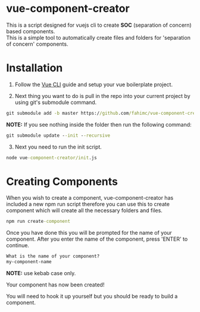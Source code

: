 # vue-component-creator
This is a script designed for vuejs cli to create **SOC** (separation of concern) based components.   
This is a simple tool to automatically create files and folders for 'separation of concern' components.  


# Installation 

1. Follow the [Vue CLI](https://vuejs.org/v2/guide/installation.html) guide and setup your vue boilerplate project.  

2. Next thing you want to do is pull in the repo into your current project by using git's submodule command.  

```cmd
git submodule add -b master https://github.com/fahimc/vue-component-creator.git 
```

**NOTE:** If you see nothing inside the folder then run the following command:  

```cmd
git submodule update --init --recursive
```

3. Next you need to run the init script.  

```cmd
node vue-component-creator/init.js
```


# Creating Components  

When you wish to create a component, vue-component-creator has included a new npm run script therefore you can use this to create component which will create all the necessary folders and files.  

```cmd
npm run create-component
```

Once you have done this you will be prompted for the name of your component. After you enter the name of the component, press 'ENTER' to continue.  

```cmd
What is the name of your component?
my-component-name

```

**NOTE:** use kebab case only.  

Your component has now been created!    

You will need to hook it up yourself but you should be ready to build a component.  



